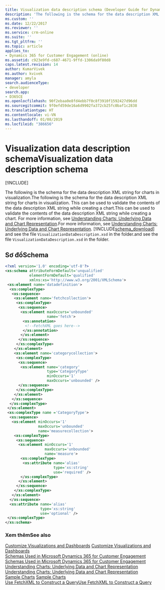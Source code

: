 ```yaml
---
title: Visualization data description schema (Developer Guide for Dynamics 365 for Customer Engagement) | MicrosoftDocs
description: 'The following is the schema for the data description XML string for charts in visualization. This can be used to validate the contents of the data description XML string while creating a chart. '
ms.custom: ''
ms.date: 12/22/2017
ms.reviewer: ''
ms.service: crm-online
ms.suite: ''
ms.tgt_pltfrm: ''
ms.topic: article
applies_to:
- Dynamics 365 for Customer Engagement (online)
ms.assetid: c923e9fd-c687-4671-9ffd-1306da9f80d8
caps.latest.revision: 14
author: KumarVivek
ms.author: kvivek
manager: amyla
search.audienceType:
- developer
search.app:
- D365CE
ms.openlocfilehash: 90f2ebaa0e8fd4ebb7f0c8f3910f1592427d96dd
ms.sourcegitcommit: 9f0efd59de16a6d9902fa372cb25fc0baf1c2838
ms.translationtype: HT
ms.contentlocale: vi-VN
ms.lasthandoff: 01/08/2019
ms.locfileid: "386656"
---
```

# <a name="visualization-data-description-schema"></a><span data-ttu-id="d8c9f-104">Visualization data description schema</span><span class="sxs-lookup"><span data-stu-id="d8c9f-104">Visualization data description schema</span></span>

[!INCLUDE[](../../includes/cc_applies_to_update_9_0_0.md)]

<span data-ttu-id="d8c9f-105">The following is the schema for the data description XML string for charts in visualization.</span><span class="sxs-lookup"><span data-stu-id="d8c9f-105">The following is the schema for the data description XML string for charts in visualization.</span></span> <span data-ttu-id="d8c9f-106">This can be used to validate the contents of the data description XML string while creating a chart.</span><span class="sxs-lookup"><span data-stu-id="d8c9f-106">This can be used to validate the contents of the data description XML string while creating a chart.</span></span> <span data-ttu-id="d8c9f-107">For more information, see [Understanding Charts: Underlying Data and Chart Representation](understand-charts-underlying-data-chart-representation.md).</span><span class="sxs-lookup"><span data-stu-id="d8c9f-107">For more information, see [Understanding Charts: Underlying Data and Chart Representation](understand-charts-underlying-data-chart-representation.md).</span></span> [!INCLUDE[schema_download](../../includes/schema-download.md)] <span data-ttu-id="d8c9f-108">and see the file `VisualizationDataDescription.xsd` in the folder.</span><span class="sxs-lookup"><span data-stu-id="d8c9f-108">and see the file `VisualizationDataDescription.xsd` in the folder.</span></span>  
  
## <a name="schema"></a><span data-ttu-id="d8c9f-109">Sơ đồ</span><span class="sxs-lookup"><span data-stu-id="d8c9f-109">Schema</span></span>  
  
```xml  
<?xml version='1.0' encoding='utf-8'?>  
<xs:schema attributeFormDefault='unqualified'  
           elementFormDefault='qualified'  
           xmlns:xs='http://www.w3.org/2001/XMLSchema'>  
 <xs:element name='datadefinition'>  
  <xs:complexType>  
   <xs:sequence>  
    <xs:element name='fetchcollection'>  
     <xs:complexType>  
      <xs:sequence>  
       <xs:element maxOccurs='unbounded'  
                   name='fetch'>  
        <xs:annotation>  
         <!--FetchXML goes here-->  
        </xs:annotation>  
       </xs:element>  
      </xs:sequence>  
     </xs:complexType>  
    </xs:element>  
    <xs:element name='categorycollection'>  
     <xs:complexType>  
      <xs:sequence>  
       <xs:element name='category'  
                   type='CategoryType'  
                   minOccurs='1'  
                   maxOccurs='unbounded' />  
      </xs:sequence>  
     </xs:complexType>  
    </xs:element>  
   </xs:sequence>  
  </xs:complexType>  
 </xs:element>  
 <xs:complexType name ='CategoryType'>  
  <xs:sequence>  
   <xs:element minOccurs='1'  
               maxOccurs='unbounded'  
               name='measurecollection'>  
    <xs:complexType>  
     <xs:sequence>  
      <xs:element minOccurs='1'  
                  maxOccurs='unbounded'  
                  name='measure'>  
       <xs:complexType>  
        <xs:attribute name='alias'  
                      type='xs:string'  
                      use='required' />  
       </xs:complexType>  
      </xs:element>  
     </xs:sequence>  
    </xs:complexType>  
   </xs:element>  
  </xs:sequence>  
  <xs:attribute name='alias'  
                type='xs:string'  
                use='optional' />  
 </xs:complexType>  
</xs:schema>  
```  
  
### <a name="see-also"></a><span data-ttu-id="d8c9f-110">Xem thêm</span><span class="sxs-lookup"><span data-stu-id="d8c9f-110">See also</span></span>  
 <span data-ttu-id="d8c9f-111">[Customize Visualizations and Dashboards](customize-visualizations-dashboards.md) </span><span class="sxs-lookup"><span data-stu-id="d8c9f-111">[Customize Visualizations and Dashboards](customize-visualizations-dashboards.md) </span></span>  
 <span data-ttu-id="d8c9f-112">[Schemas Used in Microsoft Dynamics 365 for Customer Engagement](../schemas-used-dynamics-365.md) </span><span class="sxs-lookup"><span data-stu-id="d8c9f-112">[Schemas Used in Microsoft Dynamics 365 for Customer Engagement](../schemas-used-dynamics-365.md) </span></span>  
 <span data-ttu-id="d8c9f-113">[Understanding Charts: Underlying Data and Chart Representation](understand-charts-underlying-data-chart-representation.md) </span><span class="sxs-lookup"><span data-stu-id="d8c9f-113">[Understanding Charts: Underlying Data and Chart Representation](understand-charts-underlying-data-chart-representation.md) </span></span>  
 <span data-ttu-id="d8c9f-114">[Sample Charts](sample-charts.md) </span><span class="sxs-lookup"><span data-stu-id="d8c9f-114">[Sample Charts](sample-charts.md) </span></span>  
 [<span data-ttu-id="d8c9f-115">Use FetchXML to Construct a Query</span><span class="sxs-lookup"><span data-stu-id="d8c9f-115">Use FetchXML to Construct a Query</span></span>](../org-service/use-fetchxml-construct-query.md)
